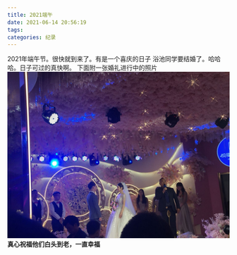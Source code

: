 ```yaml
---
title: 2021端午
date: 2021-06-14 20:56:19
tags:
categories: 纪录
---
```

2021年端午节。很快就到来了。有是一个喜庆的日子
浴池同学要结婚了。哈哈哈。日子可过的真快啊。
下面附一张婚礼进行中的照片
![](/images/2021/6/yuchi.jpg)
**真心祝福他们白头到老，一直幸福**
